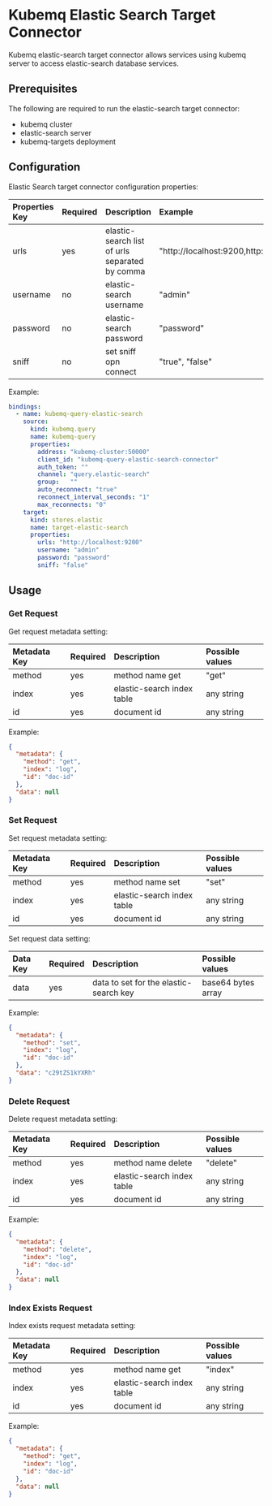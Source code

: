 # Kubemq Elastic Search Target Connector

Kubemq elastic-search target connector allows services using kubemq server to access elastic-search database services.

## Prerequisites
The following are required to run the elastic-search target connector:

- kubemq cluster
- elastic-search server
- kubemq-targets deployment

## Configuration

Elastic Search target connector configuration properties:

| Properties Key            | Required | Description                          | Example                   |
|:--------------------------|:---------|:-------------------------------------|:--------------------------|
| urls                      | yes      | elastic-search list of urls separated by comma                 | "http://localhost:9200,http://localhost:9201"         |
| username                  | no       | elastic-search username                     | "admin"                   |
| password                  | no       | elastic-search password                     | "password"                |
| sniff                  | no       | set sniff opn connect                    | "true", "false"                   |



Example:

```yaml
bindings:
  - name: kubemq-query-elastic-search
    source:
      kind: kubemq.query
      name: kubemq-query
      properties:
        address: "kubemq-cluster:50000"
        client_id: "kubemq-query-elastic-search-connector"
        auth_token: ""
        channel: "query.elastic-search"
        group:   ""
        auto_reconnect: "true"
        reconnect_interval_seconds: "1"
        max_reconnects: "0"
    target:
      kind: stores.elastic
      name: target-elastic-search
      properties:
        urls: "http://localhost:9200"
        username: "admin"
        password: "password"
        sniff: "false"
```

## Usage

### Get Request

Get request metadata setting:

| Metadata Key | Required | Description                | Possible values |
|:-------------|:---------|:---------------------------|:----------------|
| method       | yes      | method name get                        | "get"|
| index        | yes      | elastic-search index table | any string      |
| id           | yes      | document id                | any string      |


Example:

```json
{
  "metadata": {
    "method": "get",
    "index": "log",
    "id": "doc-id"
  },
  "data": null
}
```

### Set Request

Set request metadata setting:

| Metadata Key | Required | Description                | Possible values |
|:-------------|:---------|:---------------------------|:----------------|
| method       | yes      | method name set                        | "set"           |
| index        | yes      | elastic-search index table | any string      |
| id           | yes      | document id                | any string      |


Set request data setting:

| Data Key | Required | Description                   | Possible values     |
|:---------|:---------|:------------------------------|:--------------------|
| data     | yes      | data to set for the elastic-search key | base64 bytes array |

Example:

```json
{
  "metadata": {
    "method": "set",
    "index": "log",
    "id": "doc-id"
  },
  "data": "c29tZS1kYXRh" 
}
```
### Delete Request

Delete request metadata setting:

| Metadata Key | Required | Description                | Possible values |
|:-------------|:---------|:---------------------------|:----------------|
| method       | yes      | method name delete                        | "delete"           |
| index        | yes      | elastic-search index table | any string      |
| id           | yes      | document id                | any string      |

Example:

```json
{
  "metadata": {
    "method": "delete",
    "index": "log",
    "id": "doc-id"
  },
  "data": null
}
```
### Index Exists Request

Index exists request metadata setting:

| Metadata Key | Required | Description                | Possible values |
|:-------------|:---------|:---------------------------|:----------------|
| method       | yes      | method name get                        | "index"|
| index        | yes      | elastic-search index table | any string      |
| id           | yes      | document id                | any string      |


Example:

```json
{
  "metadata": {
    "method": "get",
    "index": "log",
    "id": "doc-id"
  },
  "data": null
}
```
